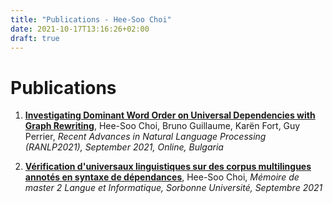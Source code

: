 ```yaml
---
title: "Publications - Hee-Soo Choi"
date: 2021-10-17T13:16:26+02:00
draft: true
---
```


# Publications

1. [**Investigating Dominant Word Order on Universal Dependencies with Graph Rewriting**](https://hal.inria.fr/hal-03322613), Hee-Soo Choi, Bruno Guillaume, Karën Fort, Guy Perrier, *Recent Advances in Natural Language Processing (RANLP2021), September 2021, Online, Bulgaria*

2. [**Vérification d'universaux linguistiques sur des corpus multilingues annotés en syntaxe de dépendances**](/files/CHOI_memoire.pdf), Hee-Soo Choi, *Mémoire de master 2 Langue et Informatique, Sorbonne Université, Septembre 2021*

